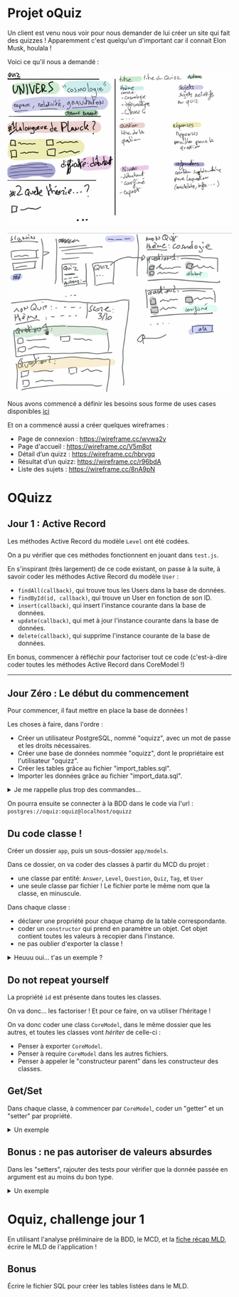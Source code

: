 # Projet oQuiz

Un client est venu nous voir pour nous demander de lui créer un site qui fait des quizzes ! Apparemment c'est quelqu'un d'important car il connait Elon Musk, houlala !

Voici ce qu'il nous a demandé :

![DemandesClient1](docs/demandes_client_1.png)

![DemandesClient2](docs/demandes_client2.png)

Nous avons commencé a définir les besoins sous forme de uses cases disponibles [ici](uses_cases.md)

Et on a commencé aussi a créer quelques wireframes : 

 - Page de connexion : https://wireframe.cc/wvwa2y
 - Page d'accueil : https://wireframe.cc/V5m8ot
 - Détail d’un quizz : https://wireframe.cc/hbrvgq
 - Résultat d’un quizz: https://wireframe.cc/r96bdA
 - Liste des sujets : https://wireframe.cc/8nA9pN


# OQuizz


## Jour 1 : Active Record

Les méthodes Active Record du modèle `Level` ont été codées.

On a pu vérifier que ces méthodes fonctionnent en jouant dans `test.js`.

En s'inspirant (très largement) de ce code existant, on passe à la suite, à savoir coder les méthodes Active Record du modèle `User` : 
- `findAll(callback)`, qui trouve tous les Users dans la base de données.
- `findById(id, callback)`, qui trouve un User en fonction de son ID.
- `insert(callback)`, qui insert l'instance courante dans la base de données.
- `update(callback)`, qui met à jour l'instance courante dans la base de données.
- `delete(callback)`, qui supprime l'instance courante de la base de données.

En bonus, commencer à réfléchir pour factoriser tout ce code (c'est-à-dire coder toutes les méthodes Active Record dans CoreModel !)

---

## Jour Zéro : Le début du commencement

Pour commencer, il faut mettre en place la base de données !

Les choses à faire, dans l'ordre :

- Créer un utilisateur PostgreSQL, nommé "oquizz", avec un mot de passe et les droits nécessaires.
- Créer une base de données nommée "oquizz", dont le propriétaire est l'utilisateur "oquizz".
- Créer les tables grâce au fichier "import_tables.sql".
- Importer les données grâce au fichier "import_data.sql".

<details>
<summary>Je me rappelle plus trop des commandes...</summary>

### Créer un utilisateur PostgreSQL, nommé "oquizz", avec un mot de passe et les droits nécessaires

- d'abord se connecter à PostgreSQL en tant que "postgres": `sudo -i -u postgres`, puis `psql`
- puis créer l'utilisateur : `CREATE USER oquiz WITH LOGIN PASSWORD 'oquiz';`

### Créer une base de données nommée "oquizz", dont le propriétaire est l'utilisateur "oquizz"

- d'abord se connecter à PostgreSQL en tant que "postgres" (si c'est pas déjà fait): `sudo -i -u postgres`, puis `psql`
- puis créer l'utilisateur : `CREATE DATABASE oquiz OWNER oquiz;`

### Créer les tables grâce au fichier "import_tables.sql"

- `psql -U oquiz -f data/import_tables.sql`

### Importer les données grâce au fichier "import_data.sql"

- `psql -U oquiz -f data/import_data.sql`

</details>

On pourra ensuite se connecter à la BDD dans le code via l'url : `postgres://oquiz:oquiz@localhost/oquizz`

## Du code classe !

Créer un dossier `app`, puis un sous-dossier `app/models`.

Dans ce dossier, on va coder des classes à partir du MCD du projet :

- une classe par entité: `Answer`, `Level`, `Question`, `Quiz`, `Tag`, et `User`
- une seule classe par fichier ! Le fichier porte le même nom que la classe, en minuscule.

Dans chaque classe :

- déclarer une propriété pour chaque champ de la table correspondante.
- coder un `constructor` qui prend en paramètre un objet. Cet objet contient toutes les valeurs à recopier dans l'instance.
- ne pas oublier d'exporter la classe !

<details>
<summary>Heuuu oui... t'as un exemple ?</summary>

Le but, c'est d'arriver à faire ça :

```JS

const monTag = new Tag({
  name: "un super tag"
});
```

On devrait donc avoir un truc dans ce genre :

```JS
class Tag {
  constructor(obj) {
    this.name = obj.name;
  }
};
```

</details>

## Do not repeat yourself

La propriété `id` est présente dans toutes les classes.

On va donc... les factoriser ! Et pour ce faire, on va utiliser l'héritage !

On va donc coder une class `CoreModel`, dans le même dossier que les autres, et toutes les classes vont _hériter_ de celle-ci :

- Penser à exporter `CoreModel`.
- Penser à require `CoreModel` dans les autres fichiers.
- Penser à appeler le "constructeur parent" dans les constructeur des classes.

## Get/Set

Dans chaque classe, à commencer par `CoreModel`, coder un "getter" et un "setter" par propriété.

<details>
<summary>Un exemple </summary>

```js
class CoreModel {
  id;

  getId() {
    return this.id;
  };

  setId(value) {
    this.id = value;
  };
};
```

</details>

## Bonus : ne pas autoriser de valeurs absurdes

Dans les "setters", rajouter des tests pour vérifier que la donnée passée en argument est au moins du bon type.

<details>
<summary>Un exemple</summary>

```js
class CoreModel {
  id;

  setId(value) {
    if( typeof value !== 'number') {
      throw Error("CoreModel.id must be a number !");
      // on "lève" une erreur => ça arrête tout !
    }
    this.id = value;
  }
};
```

</details>

# Oquiz, challenge jour 1

En utilisant l'analyse préliminaire de la BDD, le MCD, et la [fiche récap MLD](https://github.com/O-clock-Alumni/fiches-recap/blob/master/bdd/conception-04-mld.md), écrire le MLD de l'application !

## Bonus

Écrire le fichier SQL pour créer les tables listées dans le MLD.